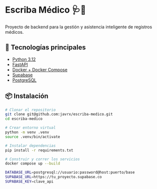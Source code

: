 # Escriba Médico 🩺🧠

Proyecto de backend para la gestión y asistencia inteligente de registros médicos.

## 🚀 Tecnologías principales

- [Python 3.12](https://www.python.org/)
- [FastAPI](https://fastapi.tiangolo.com/)
- [Docker + Docker Compose](https://www.docker.com/)
- [Supabase](https://supabase.io/)
- [PostgreSQL](https://www.postgresql.org/)

## 📦 Instalación

```bash
# Clonar el repositorio
git clone git@github.com:javrx/escriba-medico.git
cd escriba-medico

# Crear entorno virtual
python -m venv .venv
source .venv/bin/activate

# Instalar dependencias
pip install -r requirements.txt

# Construir y correr los servicios
docker compose up --build

DATABASE_URL=postgresql://usuario:password@host:puerto/base
SUPABASE_URL=https://tu_proyecto.supabase.co
SUPABASE_KEY=clave_api
